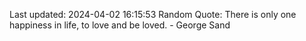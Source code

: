 Last updated: 2024-04-02 16:15:53
Random Quote: There is only one happiness in life, to love and be loved. - George Sand